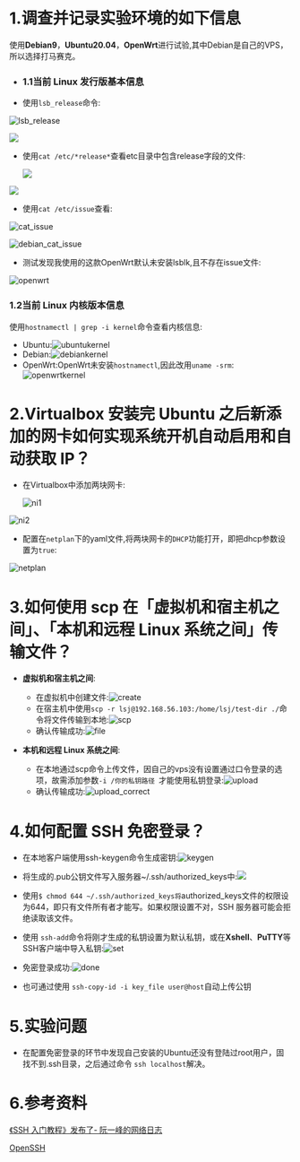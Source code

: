 # 1.调查并记录实验环境的如下信息

使用**Debian9**，**Ubuntu20.04**，**OpenWrt**进行试验,其中Debian是自己的VPS，所以选择打马赛克。



- ### 1.1当前 Linux 发行版基本信息


- 使用`lsb_release`命令:

![lsb_release](./img/lsb_release.png)

![](./img/debian_lsb_release.png)

- 使用`cat /etc/*release*`查看etc目录中包含release字段的文件:

  ![](./img/lsb_release.png)

![](./img/debian_cat_release.png)

- 使用`cat /etc/issue`查看:

![cat_issue](./img/cat_issue.png)

![debian_cat_issue](./img/debian_cat_issue.png)



- 测试发现我使用的这款OpenWrt默认未安装lsblk,且不存在issue文件:

![openwrt](./img/openwrt_release.png)

### 1.2当前 Linux 内核版本信息

使用`hostnamectl | grep -i kernel`命令查看内核信息:

- Ubuntu:![ubuntukernel](./img/kernel.png)
- Debian:![debiankernel](./img/debian_kernel.png)
- OpenWrt:OpenWrt未安装`hostnamectl`,因此改用`uname -srm`:![openwrtkernel](./img/openwrt_kernel.png)



# 2.Virtualbox 安装完 Ubuntu 之后新添加的网卡如何实现系统开机自动启用和自动获取 IP？

- 在Virtualbox中添加两块网卡:

  ![ni1](./img/network_interface1.png)

![ni2](./img/network_interface2.png)

- 配置在`netplan`下的yaml文件,将两块网卡的`DHCP`功能打开，即把dhcp参数设置为`true`:

![netplan](./img/netplan.png)



# 3.如何使用 scp 在「虚拟机和宿主机之间」、「本机和远程 Linux 系统之间」传输文件？

- **虚拟机和宿主机之间**:
  - 在虚拟机中创建文件:![create](./img/create_file.png)
  - 在宿主机中使用`scp -r lsj@192.168.56.103:/home/lsj/test-dir ./`命令将文件传输到本地:![scp](./img/scp.png)
  - 确认传输成功:![file](./img/testfile.png)

- **本机和远程 Linux 系统之间**:
  - 在本地通过scp命令上传文件，因自己的vps没有设置通过口令登录的选项，故需添加参数`-i /你的私钥路径 `才能使用私钥登录:![upload](./img/upload.png)
  - 确认传输成功:![upload_correct](./img/upload_correct.png)



# 4.如何配置 SSH 免密登录？

- 在本地客户端使用ssh-keygen命令生成密钥:![keygen](./img/keygen.png)

- 将生成的.pub公钥文件写入服务器~/.ssh/authorized_keys中:![](./img/authorized_keys.png)
- 使用`$ chmod 644 ~/.ssh/authorized_keys将`authorized_keys文件的权限设为644，即只有文件所有者才能写。如果权限设置不对，SSH 服务器可能会拒绝读取该文件。

- 使用 `ssh-add`命令将刚才生成的私钥设置为默认私钥，或在**Xshell**、**PuTTY**等SSH客户端中导入私钥:![set](./img/set_privatekey.png)

- 免密登录成功:![done](./img/done.png)
- 也可通过使用 `ssh-copy-id -i key_file user@host`自动上传公钥



# 5.实验问题

- 在配置免密登录的环节中发现自己安装的Ubuntu还没有登陆过root用户，固找不到.ssh目录，之后通过命令 `ssh localhost`解决。



# 6.参考资料

[《SSH 入门教程》发布了- 阮一峰的网络日志](https://wangdoc.com/ssh/index.html)

[OpenSSH](https://www.openssh.com/)

